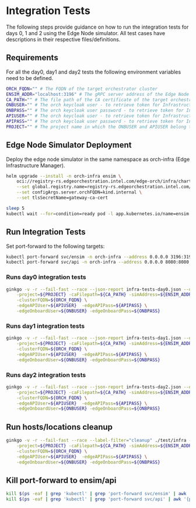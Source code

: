 # Integration Tests

The following steps provide guidance on how to run the integration tests for days 0, 1 and 2 using
the Edge Node simulator.
All test cases have descriptions in their respective files/definitions.

## Requirements

For all the day0, day1 and day2 tests the following environment variables need to be defined.

```bash
ORCH_FQDN="" # The FQDN of the target orchestrator cluster
ENSIM_ADDR="localhost:3196" # The gRPC server address of the Edge Node simulator (if/when needed) - e.g., localhost:3196
CA_PATH="" # The file path of the CA certificate of the target orchestrator cluster
ONBUSER="" # The orch keycloak user - to retrieve token for Infrastructure Manager SBI interactions of ENSIM
ONBPASS="" # The orch keycloak user password - to retrieve token for Infrastructure Manager SBI interactions of ENSIM
APIUSER="" # The orch keycloak user - to retrieve token for Infrastructure Manager REST API interactions - if not specified goes to default
APIPASS="" # The orch keycloak user password - to retrieve token for Infrastructure Manager REST API interactions - if not specified goes to default
PROJECT="" # The project name in which the ONBUSER and APIUSER belong to.
```

## Edge Node Simulator Deployment

Deploy the edge node simulator in the same namespace as orch-infra (Edge Infrastructure Manager).

```bash
helm upgrade --install -n orch-infra ensim \
    oci://registry-rs.edgeorchestration.intel.com/edge-orch/infra/charts/ensim \
    --set global.registry.name=registry-rs.edgeorchestration.intel.com/edge-orch/ \
    --set configArgs.server.orchFQDN=kind.internal \
    --set tlsSecretName=gateway-ca-cert

sleep 5
kubectl wait --for=condition=ready pod -l app.kubernetes.io/name=ensim -n orch-infra --timeout=5m
```

## Run Integration Tests

Set port-forward to the following targets:

```bash
kubectl port-forward svc/ensim -n orch-infra --address 0.0.0.0 3196:3196 &
kubectl port-forward svc/api -n orch-infra --address 0.0.0.0 8080:8080 &
```

### Runs day0 integration tests

```bash
ginkgo -v -r --fail-fast --race --json-report infra-tests-day0.json --output-dir . --label-filter="infra-tests-day0" ./test/infra -- \
    -project=${PROJECT} -caFilepath=${CA_PATH} -simAddress=${ENSIM_ADDR} \
    -clusterFQDN=${ORCH_FQDN} \
    -edgeAPIUser=${APIUSER}  -edgeAPIPass=${APIPASS} \
    -edgeOnboardUser=${ONBUSER} -edgeOnboardPass=${ONBPASS}
```

### Runs day1 integration tests

```bash
ginkgo -v -r --fail-fast --race --json-report infra-tests-day1.json --output-dir . --label-filter="infra-tests-day1" ./test/infra -- \
    -project=${PROJECT} -caFilepath=${CA_PATH} -simAddress=${ENSIM_ADDR} \
    -clusterFQDN=${ORCH_FQDN} \
    -edgeAPIUser=${APIUSER}  -edgeAPIPass=${APIPASS} \
    -edgeOnboardUser=${ONBUSER} -edgeOnboardPass=${ONBPASS}
```

### Runs day2 integration tests

```bash
ginkgo -v -r --fail-fast --race --json-report infra-tests-day2.json --output-dir . --label-filter="infra-tests-day2" ./test/infra --  \
    -project=${PROJECT} -caFilepath=${CA_PATH} -simAddress=${ENSIM_ADDR} \
    -clusterFQDN=${ORCH_FQDN} \
    -edgeAPIUser=${APIUSER}  -edgeAPIPass=${APIPASS} \
    -edgeOnboardUser=${ONBUSER} -edgeOnboardPass=${ONBPASS}
```

## Run hosts/locations cleanup

```bash
ginkgo -v -r --fail-fast --race --label-filter="cleanup" ./test/infra --  \
    -project=${PROJECT} -caFilepath=${CA_PATH} -simAddress=${ENSIM_ADDR} \
    -clusterFQDN=${ORCH_FQDN} \
    -edgeAPIUser=${APIUSER}  -edgeAPIPass=${APIPASS} \
    -edgeOnboardUser=${ONBUSER} -edgeOnboardPass=${ONBPASS}
```

## Kill port-forward to ensim/api

```bash
kill $(ps -eaf | grep 'kubectl' | grep 'port-forward svc/ensim' | awk '{print $2}')
kill $(ps -eaf | grep 'kubectl' | grep 'port-forward svc/api' | awk '{print $2}')
```
